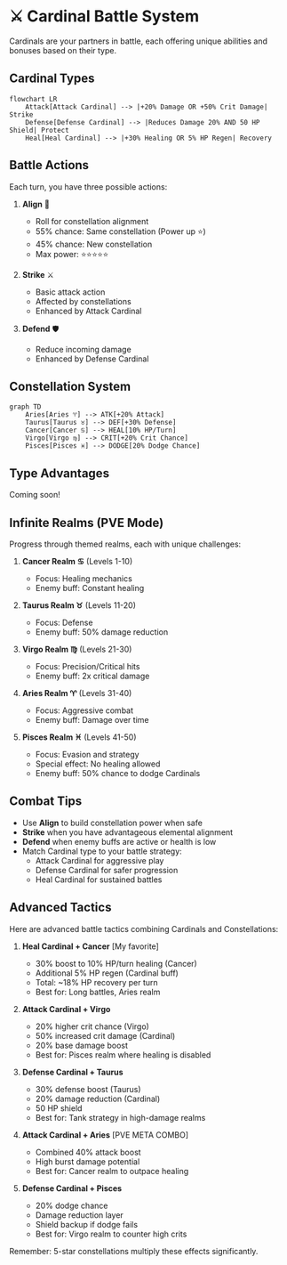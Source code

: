 # ⚔️ Cardinal Battle System

Cardinals are your partners in battle, each offering unique abilities and bonuses based on their type.

## Cardinal Types

```mermaid
flowchart LR
    Attack[Attack Cardinal] --> |+20% Damage OR +50% Crit Damage| Strike
    Defense[Defense Cardinal] --> |Reduces Damage 20% AND 50 HP Shield| Protect
    Heal[Heal Cardinal] --> |+30% Healing OR 5% HP Regen| Recovery
```

## Battle Actions

Each turn, you have three possible actions:

1. **Align** 🌟
    - Roll for constellation alignment
    - 55% chance: Same constellation (Power up ⭐)
    - 45% chance: New constellation
    - Max power: ⭐⭐⭐⭐⭐

2. **Strike** ⚔️
    - Basic attack action
    - Affected by constellations
    - Enhanced by Attack Cardinal

3. **Defend** 🛡️
    - Reduce incoming damage
    - Enhanced by Defense Cardinal

## Constellation System

```mermaid
graph TD
    Aries[Aries ♈] --> ATK[+20% Attack]
    Taurus[Taurus ♉] --> DEF[+30% Defense]
    Cancer[Cancer ♋] --> HEAL[10% HP/Turn]
    Virgo[Virgo ♍] --> CRIT[+20% Crit Chance]
    Pisces[Pisces ♓] --> DODGE[20% Dodge Chance]
```

## Type Advantages

Coming soon!

## Infinite Realms (PVE Mode)

Progress through themed realms, each with unique challenges:

1. **Cancer Realm ♋** (Levels 1-10)
    - Focus: Healing mechanics
    - Enemy buff: Constant healing

2. **Taurus Realm ♉** (Levels 11-20)
    - Focus: Defense
    - Enemy buff: 50% damage reduction

3. **Virgo Realm ♍** (Levels 21-30)
    - Focus: Precision/Critical hits
    - Enemy buff: 2x critical damage

4. **Aries Realm ♈** (Levels 31-40)
    - Focus: Aggressive combat
    - Enemy buff: Damage over time

5. **Pisces Realm ♓** (Levels 41-50)
    - Focus: Evasion and strategy
    - Special effect: No healing allowed
    - Enemy buff: 50% chance to dodge Cardinals

## Combat Tips

- Use **Align** to build constellation power when safe
- **Strike** when you have advantageous elemental alignment
- **Defend** when enemy buffs are active or health is low
- Match Cardinal type to your battle strategy:
    - Attack Cardinal for aggressive play
    - Defense Cardinal for safer progression
    - Heal Cardinal for sustained battles

## Advanced Tactics
Here are advanced battle tactics combining Cardinals and Constellations:

1. **Heal Cardinal + Cancer** [My favorite]
    - 30% boost to 10% HP/turn healing (Cancer)
    - Additional 5% HP regen (Cardinal buff)
    - Total: ~18% HP recovery per turn
    - Best for: Long battles, Aries realm

2. **Attack Cardinal + Virgo**
    - 20% higher crit chance (Virgo)
    - 50% increased crit damage (Cardinal)
    - 20% base damage boost
    - Best for: Pisces realm where healing is disabled

3. **Defense Cardinal + Taurus**
    - 30% defense boost (Taurus)
    - 20% damage reduction (Cardinal)
    - 50 HP shield
    - Best for: Tank strategy in high-damage realms

4. **Attack Cardinal + Aries** [PVE META COMBO]
    - Combined 40% attack boost
    - High burst damage potential
    - Best for: Cancer realm to outpace healing

5. **Defense Cardinal + Pisces**
    - 20% dodge chance
    - Damage reduction layer
    - Shield backup if dodge fails
    - Best for: Virgo realm to counter high crits

Remember: 5-star constellations multiply these effects significantly.